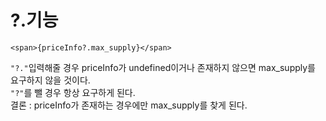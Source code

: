 # ?.기능

```tsx
<span>{priceInfo?.max_supply}</span>
```

`"?."`입력해줄 경우 priceInfo가 undefined이거나 존재하지 않으면 max_supply를 요구하지 않을 것이다.<br />
`"?"`를 뺄 경우 항상 요구하게 된다.<br />
결론 : priceInfo가 존재하는 경우에만 max_supply를 찾게 된다.
